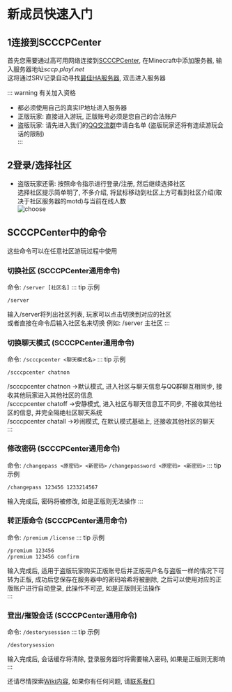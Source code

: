 # 新成员快速入门
## 1连接到SCCCPCenter
首先您需要通过高可用网络连接到[SCCCPCenter](scccpcenter), 在Minecraft中添加服务器, 输入服务器地址*sccp.playl.net*  
这将通过SRV记录自动寻找[最佳HA服务器](contact.md#高可用节点列表), 双击进入服务器  

::: warning 有关加入资格
* 都必须使用自己的真实IP地址进入服务器  
* 正版玩家: 直接进入游玩, 正版账号必须是您自己的合法账户  
* 盗版玩家: 请先进入我们的[QQ交流群](contact)申请白名单 (盗版玩家还将有连续游玩会话的限制)  
:::  
## 2登录/选择社区
* 盗版玩家还需: 按照命令指示进行登录/注册, 然后继续选择社区  
选择社区提示简单明了, 不多介绍, 将鼠标移动到社区上方可看到社区介绍(取决于社区服务器的motd)与当前在线人数  
![choose](https://s1.ax1x.com/2022/08/29/vf0YJf.png)  
## SCCCPCenter中的命令
这些命令可以在任意社区游玩过程中使用  
### 切换社区 (SCCCPCenter通用命令)
命令: `/server [社区名]`
::: tip 示例
```
/server
```
输入/server将列出社区列表, 玩家可以点击切换到对应的社区  
或者直接在命令后输入社区名来切换 例如: /server 主社区
:::  
### 切换聊天模式 (SCCCPCenter通用命令)
命令: `/scccpcenter <聊天模式名>`
::: tip 示例
```
/scccpcenter chatnon
```
/scccpcenter chatnon ->默认模式, 进入社区与聊天信息与QQ群聊互相同步, 接收其他玩家进入其他社区的信息  
/scccpcenter chatoff ->安静模式, 进入社区与聊天信息互不同步, 不接收其他社区的信息, 并完全隔绝社区聊天系统  
/scccpcenter chatall ->吵闹模式, 在默认模式基础上, 还接收其他社区的聊天  
:::  
### 修改密码 (SCCCPCenter通用命令)
命令: `/changepass <原密码> <新密码>` `/changepassword <原密码> <新密码>` 
::: tip 示例
```
/changepass 123456 1233214567
```
输入完成后, 密码将被修改, 如是正版则无法操作
:::  
### 转正版命令 (SCCCPCenter通用命令)
命令: `/premium` `/license` 
::: tip 示例
```
/premium 123456
/premium 123456 confirm
```
输入完成后, 适用于盗版玩家购买正版账号后并正版用户名与盗版一样的情况下可转为正版, 成功后您保存在服务器中的密码哈希将被删除, 之后可以使用对应的正版账户进行自动登录, 此操作不可逆, 如是正版则无法操作  
:::  
### 登出/摧毁会话 (SCCCPCenter通用命令)
命令: `/destorysession` 
::: tip 示例
```
/destorysession
```
输入完成后, 会话缓存将清除, 登录服务器时将需要输入密码, 如果是正版则无影响  
:::  


还请尽情探索[Wiki内容](dirs), 如果你有任何问题, 请[联系我们](contact)
